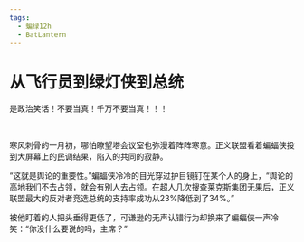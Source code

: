 ```yaml
---
tags:
  - 蝙绿12h
  - BatLantern
---
```


# 从飞行员到绿灯侠到总统

是政治笑话！不要当真！千万不要当真！！！

<br>

寒风刺骨的一月初，哪怕瞭望塔会议室也弥漫着阵阵寒意。正义联盟看着蝙蝠侠投到大屏幕上的民调结果，陷入的共同的寂静。

“这就是舆论的重要性。”蝙蝠侠冷冷的目光穿过护目镜钉在某个人的身上，“舆论的高地我们不去占领，就会有别人去占领。在超人几次搜查莱克斯集团无果后，正义联盟最大的反对者竞选总统的支持率成功从23%降低到了34%。”

被他盯着的人把头垂得更低了，可谦逊的无声认错行为却换来了蝙蝠侠一声冷笑：“你没什么要说的吗，主席？”
